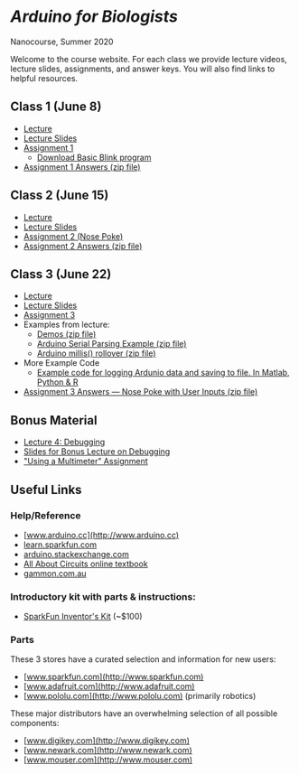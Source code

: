 # *Arduino for Biologists*
Nanocourse, Summer 2020

Welcome to the course website. For each class we provide lecture videos, lecture slides, assignments, and answer keys. You will also find links to helpful resources.

## Class 1 (June 8)
- [Lecture](https://www.youtube.com/watch?v=NYQ_q1zXu3o&list=PLuZA7lxOrKUffeByFZd4OBKs_K7xEsmox&index=2&t=0s)
- [Lecture Slides](Class%201%20Introduction/Arduino%20Nanocourse%20Day%201%20-%20Fall%202018.pdf)
- [Assignment 1](Class%201%20Introduction/Nanocourse%20Project%20Day%201.pdf)
  - [Download Basic Blink program](Class%201%20Introduction/Basic_Blink.zip?raw=true)
- [Assignment 1 Answers (zip file)](Class%201%20Introduction/Assignment%201%20Answers.zip?raw=true)

## Class 2 (June 15)
- [Lecture](https://www.youtube.com/watch?v=Jh5kKC_8vZ4&list=PLuZA7lxOrKUffeByFZd4OBKs_K7xEsmox&index=2)
- [Lecture Slides](Class%202%20Electronics/Arduino%20Nanocourse%20Day%202%20-%20Fall%202018%20Slides%20Final.pdf)
- [Assignment 2 (Nose Poke)](Class%202%20Electronics/Project%202%20-%20Nose%20Poke.pdf)
- [Assignment 2 Answers (zip file)](Class%202%20Electronics/Assignment2_Answer.zip?raw=true)

## Class 3 (June 22)
- [Lecture](https://www.youtube.com/watch?v=pOjbI4eo-tU&list=PLuZA7lxOrKUffeByFZd4OBKs_K7xEsmox&index=3)
- [Lecture Slides](Class%203%20Software/Arduino%20Nanocourse%20Day%203%20-%20Software.pdf)
- [Assignment 3](Class%203%20Software/Project%203%20-%20Behavior%20box%20contd.pdf)
- Examples from lecture:
  - [Demos (zip file)](Class%203%20Software/arduino_course_fall18_class3.zip?raw=true)
  - [Arduino Serial Parsing Example (zip file)](Class%203%20Software/simple_serial_parsing.zip?raw=true)
  - [Arduino millis() rollover (zip file)](Class%203%20Software/arduino_uno_millis_rollover.zip?raw=true)
- More Example Code
  - [Example code for logging Ardunio data and saving to file. In Matlab, Python & R](Class%203%20Software/ArduinoDataLogging.zip?raw=true)
- [Assignment 3 Answers — Nose Poke with User Inputs (zip file)](Class%203%20Software/NosePokeWithUserInputs_Answer.zip?raw=true)

## Bonus Material
- [Lecture 4: Debugging](https://www.youtube.com/watch?v=PTZ-si0-VJM&list=PLuZA7lxOrKUffeByFZd4OBKs_K7xEsmox&index=4)
- [Slides for Bonus Lecture on Debugging](Class%204%20Debugging/Class%204%20-%20Debugging.pdf)
- ["Using a Multimeter" Assignment](Class%204%20Debugging/DMM%20Assignment.pdf)



## Useful Links


### Help/Reference
- [www.arduino.cc](http://www.arduino.cc)
- [learn.sparkfun.com](http://learn.sparkfun.com)
- [arduino.stackexchange.com](http://arduino.stackexchange.com/)
- [All About Circuits online textbook](http://www.allaboutcircuits.com/textbook)
- [gammon.com.au](http://gammon.com.au/forum/bbshowpost.php?bbtopic_id=123)

### Introductory kit with parts & instructions:
- [SparkFun Inventor's Kit](https://www.sparkfun.com/products/15631) \(~$100\)

### Parts
These 3 stores have a curated selection and information for new users:
- [www.sparkfun.com](http://www.sparkfun.com)
- [www.adafruit.com](http://www.adafruit.com)
- [www.pololu.com](http://www.pololu.com)  \(primarily robotics\)

These major distributors have an overwhelming selection of all possible components:
- [www.digikey.com](http://www.digikey.com)
- [www.newark.com](http://www.newark.com)
- [www.mouser.com](http://www.mouser.com)
